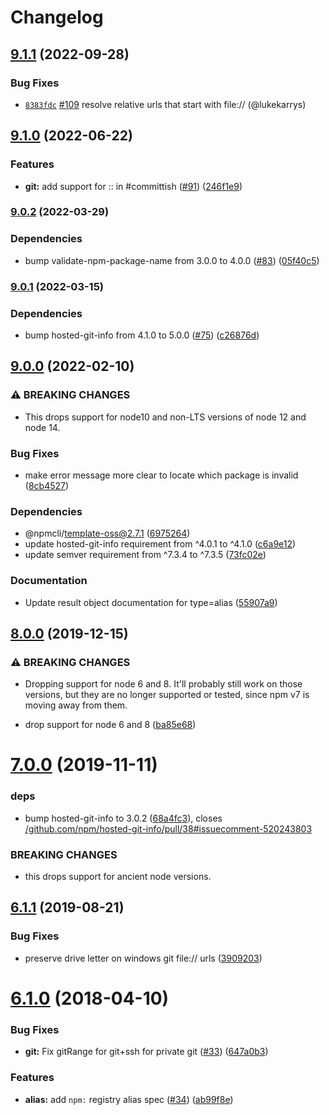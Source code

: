 # Changelog

## [9.1.1](https://github.com/npm/npm-package-arg/compare/v9.1.0...v9.1.1) (2022-09-28)

### Bug Fixes

* [`8383fdc`](https://github.com/npm/npm-package-arg/commit/8383fdc240280e8e3cb3dac8d9bb588752bd2656) [#109](https://github.com/npm/npm-package-arg/pull/109) resolve relative urls that start with file:// (@lukekarrys)

## [9.1.0](https://github.com/npm/npm-package-arg/compare/v9.0.2...v9.1.0) (2022-06-22)


### Features

* **git:** add support for :: in #committish ([#91](https://github.com/npm/npm-package-arg/issues/91)) ([246f1e9](https://github.com/npm/npm-package-arg/commit/246f1e919bd19302bbb907acbe87735f61392a9a))

### [9.0.2](https://github.com/npm/npm-package-arg/compare/v9.0.1...v9.0.2) (2022-03-29)


### Dependencies

* bump validate-npm-package-name from 3.0.0 to 4.0.0 ([#83](https://github.com/npm/npm-package-arg/issues/83)) ([05f40c5](https://github.com/npm/npm-package-arg/commit/05f40c512326c0047ef31259ddc231fc81d9a187))

### [9.0.1](https://www.github.com/npm/npm-package-arg/compare/v9.0.0...v9.0.1) (2022-03-15)


### Dependencies

* bump hosted-git-info from 4.1.0 to 5.0.0 ([#75](https://www.github.com/npm/npm-package-arg/issues/75)) ([c26876d](https://www.github.com/npm/npm-package-arg/commit/c26876d116285c8ab6a91f223b679155c91e60a0))

## [9.0.0](https://www.github.com/npm/npm-package-arg/compare/v8.1.5...v9.0.0) (2022-02-10)


### ⚠ BREAKING CHANGES

* This drops support for node10 and non-LTS versions of node 12 and node 14.

### Bug Fixes

* make error message more clear to locate which package is invalid ([8cb4527](https://www.github.com/npm/npm-package-arg/commit/8cb452760e9e0d7921ea59a1e4d3ec3db7994595))


### Dependencies

* @npmcli/template-oss@2.7.1 ([6975264](https://www.github.com/npm/npm-package-arg/commit/6975264f553471a21b4bb313290c226eb3aa8da3))
* update hosted-git-info requirement from ^4.0.1 to ^4.1.0 ([c6a9e12](https://www.github.com/npm/npm-package-arg/commit/c6a9e12c67d4209118dfabe6e110ece64a0ad1b7))
* update semver requirement from ^7.3.4 to ^7.3.5 ([73fc02e](https://www.github.com/npm/npm-package-arg/commit/73fc02e91ba887201880d37be81838df9b161f05))


### Documentation

* Update result object documentation for type=alias ([55907a9](https://www.github.com/npm/npm-package-arg/commit/55907a917979e566250428dc6da9aad8fd4fb65a))

## [8.0.0](https://github.com/npm/npm-package-arg/compare/v7.0.0...v8.0.0) (2019-12-15)


### ⚠ BREAKING CHANGES

* Dropping support for node 6 and 8.  It'll probably
still work on those versions, but they are no longer supported or
tested, since npm v7 is moving away from them.

* drop support for node 6 and 8 ([ba85e68](https://github.com/npm/npm-package-arg/commit/ba85e68555d6270f672c3d59da17672f744d0376))

<a name="7.0.0"></a>
# [7.0.0](https://github.com/npm/npm-package-arg/compare/v6.1.1...v7.0.0) (2019-11-11)


### deps

* bump hosted-git-info to 3.0.2 ([68a4fc3](https://github.com/npm/npm-package-arg/commit/68a4fc3)), closes [/github.com/npm/hosted-git-info/pull/38#issuecomment-520243803](https://github.com//github.com/npm/hosted-git-info/pull/38/issues/issuecomment-520243803)


### BREAKING CHANGES

* this drops support for ancient node versions.



<a name="6.1.1"></a>
## [6.1.1](https://github.com/npm/npm-package-arg/compare/v6.1.0...v6.1.1) (2019-08-21)


### Bug Fixes

* preserve drive letter on windows git file:// urls ([3909203](https://github.com/npm/npm-package-arg/commit/3909203))



<a name="6.1.0"></a>
# [6.1.0](https://github.com/npm/npm-package-arg/compare/v6.0.0...v6.1.0) (2018-04-10)


### Bug Fixes

* **git:** Fix gitRange for git+ssh for private git ([#33](https://github.com/npm/npm-package-arg/issues/33)) ([647a0b3](https://github.com/npm/npm-package-arg/commit/647a0b3))


### Features

* **alias:** add `npm:` registry alias spec ([#34](https://github.com/npm/npm-package-arg/issues/34)) ([ab99f8e](https://github.com/npm/npm-package-arg/commit/ab99f8e))
